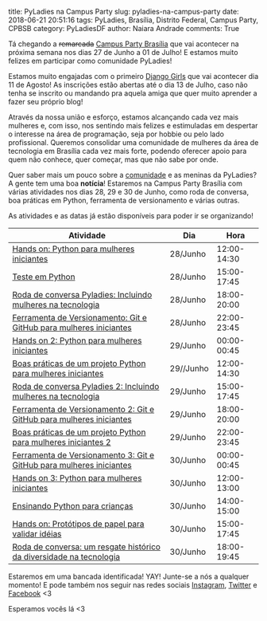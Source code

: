 title: PyLadies na Campus Party
slug: pyladies-na-campus-party
date: 2018-06-21 20:51:16
tags: PyLadies, Brasília, Distrito Federal, Campus Party, CPBSB
category: PyLadiesDF
author: Naiara Andrade
comments: True

Tá chegando a <strike>remarcada</strike> [Campus Party Brasília][cpbsb] que vai acontecer na próxima semana nos dias 27 de Junho a 01 de Julho! E estamos muito felizes em participar como comunidade PyLadies!

Estamos muito engajadas com o primeiro [Django Girls][dg] que vai acontecer dia 11 de Agosto! As inscrições estão abertas até o dia 13 de Julho, caso não tenha se inscrito ou mandando pra aquela amiga que quer muito aprender a fazer seu próprio blog!

Através da nossa união e esforço, estamos alcançando cada vez mais mulheres e, com isso, nos sentindo mais felizes e estimuladas em despertar o interesse na área de programação, seja por hobbie ou pelo lado profissional. Queremos consolidar uma comunidade de mulheres da área de tecnologia em Brasília cada vez mais forte, podendo oferecer apoio para quem não conhece, quer começar, mas que não sabe por onde.

Quer saber mais um pouco sobre a [comunidade][comunidadepyladies] e as meninas da PyLadies? A gente tem uma boa **notícia**! Estaremos na Campus Party Brasília com várias atividades nos dias 28, 29 e 30 de Junho, como roda de conversa, boa práticas em Python, ferramenta de versionamento e várias outras.

As atividades e as datas já estão disponíveis para poder ir se organizando!

|Atividade|Dia|Hora|
|---|---|---|
|[Hands on: Python para mulheres iniciantes](https://goo.gl/8EWP2X)|28/Junho|12:00-14:30|
|[Teste em Python](https://goo.gl/XU6uFT)|28/Junho|15:00-17:45|
|[Roda de conversa Pyladies: Incluindo mulheres na tecnologia](https://goo.gl/1ZE1x1)|28/Junho|18:00-20:00|
|[Ferramenta de Versionamento: Git e GitHub para mulheres iniciantes](https://goo.gl/cfx1Eb)|28/Junho|22:00-23:45|
|[Hands on 2: Python para mulheres iniciantes](https://goo.gl/jHsRGu)|29/Junho|00:00-00:45|
|[Boas práticas de um projeto Python para mulheres iniciantes](https://goo.gl/YhZNv2)|29//Junho|12:00-14:30|
|[Roda de conversa Pyladies 2: Incluindo mulheres na tecnologia](https://goo.gl/GMeXgs)|29/Junho|15:00-17:45|
|[Ferramenta de Versionamento 2: Git e GitHub para mulheres iniciantes](https://goo.gl/yT9ZZg)|29/Junho|18:00-20:00|
|[Boas práticas de um projeto Python para mulheres iniciantes 2](https://goo.gl/3o48zz)|29/Junho|22:00-23:45|
|[Ferramenta de Versionamento 3: Git e GitHub para mulheres iniciantes](https://goo.gl/pzD5Ae)|30/Junho|00:00-00:45|
|[Hands on 3: Python para mulheres iniciantes](https://goo.gl/SXrWjD)|30/Junho|12:00-13:00|
|[Ensinando Python para crianças](https://goo.gl/oQRWyq)|30/Junho|14:00-15:00|
|[Hands on: Protótipos de papel para validar idéias](https://goo.gl/V12iVm)|30/Junho|15:00-17:45|
|[Roda de conversa: um resgate histórico da diversidade na tecnologia](https://goo.gl/18djmk)|30/Junho|18:00-19:45|


Estaremos em uma bancada identificada! YAY! Junte-se a nós a qualquer momento! E pode também nos seguir nas redes sociais [Instagram][instagram], [Twitter][twitter] e [Facebook][facebook] <3

Esperamos vocês lá <3



[cpbsb]: http://brasil.campus-party.org/cpbrasilia/
[dg]:https://djangogirls.org/brasilia/
[comunidadepyladies]: http://brasil.campus-party.org/cpbrasilia/patrocinadores/
[instagram]: https://www.instagram.com/pyladiesdf/
[facebook]: https://www.facebook.com/pyladiesdf/
[twitter]: https://twitter.com/pyladiesdf
